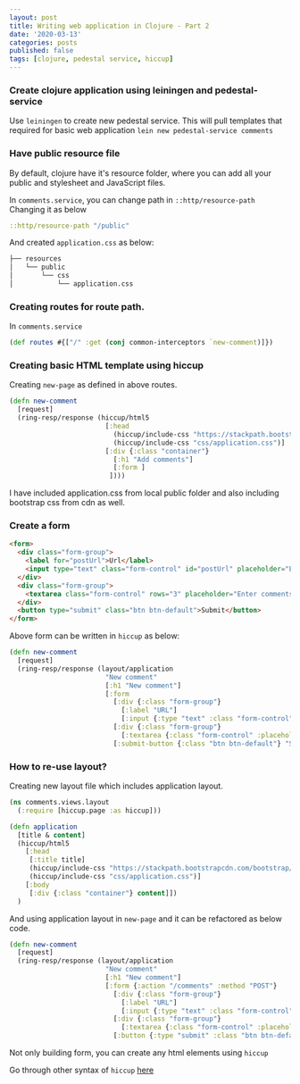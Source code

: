 ```yaml
---
layout: post
title: Writing web application in Clojure - Part 2
date: '2020-03-13'
categories: posts
published: false
tags: [clojure, pedestal service, hiccup]
---
```


### Create clojure application using leiningen and pedestal-service
Use `leiningen` to create new pedestal service. This will pull templates that required for basic web application
`lein new pedestal-service comments`

### Have public resource file
By default, clojure have it's resource folder, where you can add all your public and stylesheet and JavaScript files.

In `comments.service`, you can change path in `::http/resource-path`
Changing it as below

```clojure
::http/resource-path "/public"
```
And created `application.css` as below:

```bash
├── resources
│   └── public
│       └── css
│           └── application.css
```

### Creating routes for route path.

In `comments.service`

```clojure
(def routes #{["/" :get (conj common-interceptors `new-comment)]})
```

### Creating basic HTML template using hiccup
Creating `new-page` as defined in above routes.

```clojure
(defn new-comment
  [request]
  (ring-resp/response (hiccup/html5
                        [:head
                          (hiccup/include-css "https://stackpath.bootstrapcdn.com/bootstrap/3.4.1/css/bootstrap.min.css")
                          (hiccup/include-css "css/application.css")]
                        [:div {:class "container"}
                          [:h1 "Add comments"]
                          [:form ]
                         ])))
```
I have included application.css from local public folder and also including bootstrap css from cdn as well.

### Create a form

```html
<form>
  <div class="form-group">
    <label for="postUrl">Url</label>
    <input type="text" class="form-control" id="postUrl" placeholder="Enter post url">
  </div>
  <div class="form-group">
    <textarea class="form-control" rows="3" placeholder="Enter comments"></textarea>
  </div>
  <button type="submit" class="btn btn-default">Submit</button>
</form>
```

Above form can be written in `hiccup` as below:

```clojure
(defn new-comment
  [request]
  (ring-resp/response (layout/application
                        "New comment"
                        [:h1 "New comment"]
                        [:form
                          [:div {:class "form-group"}
                            [:label "URL"]
                            [:input {:type "text" :class "form-control" :id "postUrl" :placeholder "Enter post url"}]]
                          [:div {:class "form-group"}
                            [:textarea {:class "form-control" :placeholder "Enter commemts"}]]
                          [:submit-button {:class "btn btn-default"} "Submit"]])))
```

### How to re-use layout?

Creating new layout file which includes application layout.

```clojure
(ns comments.views.layout
  (:require [hiccup.page :as hiccup]))

(defn application
  [title & content]
  (hiccup/html5
    [:head
     [:title title]
     (hiccup/include-css "https://stackpath.bootstrapcdn.com/bootstrap/3.4.1/css/bootstrap.min.css")
     (hiccup/include-css "css/application.css")]
    [:body
     [:div {:class "container"} content]])
  )
```
And using application layout in `new-page` and it can be refactored as below code.

```clojure
(defn new-comment
  [request]
  (ring-resp/response (layout/application
                        "New comment"
                        [:h1 "New comment"]
                        [:form {:action "/comments" :method "POST"}
                          [:div {:class "form-group"}
                            [:label "URL"]
                            [:input {:type "text" :class "form-control" :id "postUrl" :placeholder "Enter post url"}]]
                          [:div {:class "form-group"}
                            [:textarea {:class "form-control" :placeholder "Enter commemts"}]]
                          [:button {:type "submit" :class "btn btn-default"} "Submit"]])))
```

Not only building form, you can create any html elements using `hiccup`

Go through other syntax of `hiccup` [here](http://weavejester.github.io/hiccup/hiccup.page.html)
